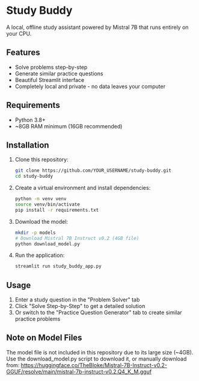 # Study Buddy

A local, offline study assistant powered by Mistral 7B that runs entirely on your CPU.

## Features

- Solve problems step-by-step
- Generate similar practice questions
- Beautiful Streamlit interface
- Completely local and private - no data leaves your computer

## Requirements

- Python 3.8+
- ~8GB RAM minimum (16GB recommended)

## Installation

1. Clone this repository:
   ```bash
   git clone https://github.com/YOUR_USERNAME/study-buddy.git
   cd study-buddy
   ```

2. Create a virtual environment and install dependencies:
   ```bash
   python -m venv venv
   source venv/bin/activate
   pip install -r requirements.txt
   ```
3. Download the model:
   ```bash
   mkdir -p models
   # Download Mistral 7B Instruct v0.2 (4GB file)
   python download_model.py
   ```
4. Run the application:
   ```bash
   streamlit run study_buddy_app.py
   ```


## Usage

1. Enter a study question in the "Problem Solver" tab
2. Click "Solve Step-by-Step" to get a detailed solution
3. Or switch to the "Practice Question Generator" tab to create similar practice problems


## Note on Model Files

The model file is not included in this repository due to its large size (~4GB).
Use the download_model.py script to download it, or manually download from:
https://huggingface.co/TheBloke/Mistral-7B-Instruct-v0.2-GGUF/resolve/main/mistral-7b-instruct-v0.2.Q4_K_M.gguf
